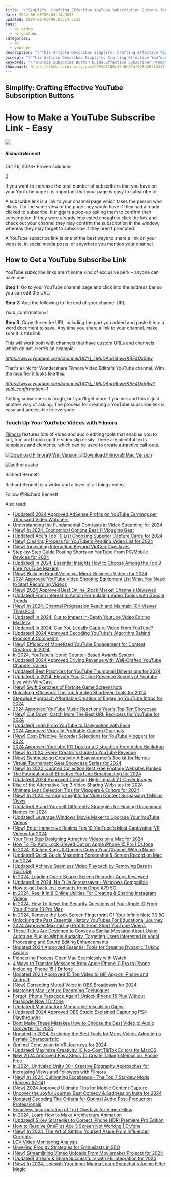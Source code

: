 ```yaml
---
title: "\"Simplify  Crafting Effective YouTube Subscription Buttons for 2024\""
date: 2024-06-05T06:03:14.363Z
updated: 2024-06-06T06:03:14.363Z
tags:
  - ai video
  - ai youtube
categories:
  - ai
  - youtube
description: "\"This Article Describes Simplify: Crafting Effective YouTube Subscription Buttons for 2024\""
excerpt: "\"This Article Describes Simplify: Crafting Effective YouTube Subscription Buttons for 2024\""
keywords: "\"YouTube Subscribe Button Guide,Effective Subscriber Prompts,Simplified Video Call-To-Action,Crafting Engaging Subscriptions,YouTube UI/UX Optimization,Streamline Your Subscription,Enhance Video Button Design\""
thumbnail: https://thmb.techidaily.com/b291d1186c17a0e27af028a28ffb312d4304bf88d64275a707a4eb2f0cc766f8.jpg
---
```


## Simplify: Crafting Effective YouTube Subscription Buttons

# How to Make a YouTube Subscribe Link - Easy

![](https://images.wondershare.com/filmora/article-images/richard-bennett.jpg)

##### Richard Bennett

 Oct 26, 2023• Proven solutions

[0](#commentsBoxSeoTemplate)

If you want to increase the total number of subscribers that you have on your YouTube page it is important that your page is easy to subscribe to.

A subscribe link is a link to your channel page which takes the person who clicks it to the same view of the page they would have if they had already clicked to subscribe. It triggers a pop-up asking them to confirm their subscription. If they were already interested enough to click the link and check out your channel they may confirm the subscription in the window, whereas they may forget to subscribe if they aren’t prompted.

A YouTube subscribe link is one of the best ways to share a link on your website, in social media posts, or anywhere you mention your channel.

## How to Get a YouTube Subscribe Link

YouTube subscribe links aren’t some kind of exclusive perk – anyone can have one!

**Step 1:** Go to your YouTube channel page and click into the address bar so you can edit the URL.

**Step 2:** Add the following to the end of your channel URL:

?sub\_confirmation=1

**Step 3:** Copy the entire URL including the part you added and paste it into a word document to save. Any time you share a link to your channel, make sure it is this link.

This will work both with channels that have custom URLs and channels which do not. Here’s an example:

_<https://www.youtube.com/channel/UCY\_LMaDAoa6hwHKBE4Dx56w>_

That's a link for Wondershare Filmora Video Editor's YouTube channel. With the modifier it looks like this:

_<https://www.youtube.com/channel/UCY\_LMaDAoa6hwHKBE4Dx56w?sub\_confirmation=1>_

Getting subscribers is tough, but you’ll get more if you ask and this is just another way of asking. The process for creating a YouTube subscribe link is easy and accessible to everyone.

### Touch Up Your YouTube Videos with Filmora

[Filmora](https://tools.techidaily.com/wondershare/filmora/download/) features lots of video and audio editing tools that enables you to cut, trim and touch up the video clip easily. There are plentiful texts templates and elements, which can be used to create attractive call-outs.

[![Download Filmora9 Win Version](https://images.wondershare.com/filmora/guide/download-btn-win.jpg) ](https://tools.techidaily.com/wondershare/filmora/download/) [![Download Filmora9 Mac Version](https://images.wondershare.com/filmora/guide/download-btn-mac.jpg) ](https://tools.techidaily.com/wondershare/filmora/download/)

![author avatar](https://images.wondershare.com/filmora/article-images/richard-bennett.jpg)

Richard Bennett

Richard Bennett is a writer and a lover of all things video.

Follow @Richard Bennett

<span class="atpl-alsoreadstyle">Also read:</span>
<div><ul>
<li><a href="https://facebook-record-videos.techidaily.com/updated-2024-approved-adsense-profits-on-youtube-earnings-per-thousand-video-watchers/"><u>[Updated] 2024 Approved  AdSense Profits on YouTube  Earnings per Thousand Video Watchers</u></a></li>
<li><a href="https://facebook-record-videos.techidaily.com/understanding-the-fundamental-contrasts-in-video-streaming-for-2024/"><u>Understanding the Fundamental Contrasts in Video Streaming for 2024</u></a></li>
<li><a href="https://facebook-record-videos.techidaily.com/new-in-2024-economical-options-best-11-vlogging-gear/"><u>[New] In 2024, Economical Options  Best 11 Vlogging Gear</u></a></li>
<li><a href="https://facebook-record-videos.techidaily.com/updated-aces-top-10-list-choosing-superior-capture-cards-for-2024/"><u>[Updated] Ace's Top 10 List  Choosing Superior Capture Cards for 2024</u></a></li>
<li><a href="https://facebook-record-videos.techidaily.com/new-clearing-process-for-youtubes-pending-video-list-for-2024/"><u>[New] Clearing Process for YouTube's Pending Video List for 2024</u></a></li>
<li><a href="https://facebook-record-videos.techidaily.com/new-innovating-interaction-beyond-vidcon-conclaves/"><u>[New] Innovating Interaction  Beyond VidCon Conclaves</u></a></li>
<li><a href="https://facebook-record-videos.techidaily.com/step-by-step-guide-posting-shorts-on-youtube-from-pcmobile-devices-for-2024/"><u>Step-by-Step Guide  Posting Shorts on YouTube From PC/Mobile Devices for 2024</u></a></li>
<li><a href="https://facebook-record-videos.techidaily.com/updated-in-2024-essential-insights-how-to-choose-among-the-top-9-free-youtube-makers/"><u>[Updated] In 2024, Essential Insights  How to Choose Among the Top 9 Free YouTube Makers</u></a></li>
<li><a href="https://facebook-record-videos.techidaily.com/new-building-brand-voice-via-micro-business-videos-for-2024/"><u>[New] Building Brand Voice via Micro-Business Videos for 2024</u></a></li>
<li><a href="https://facebook-record-videos.techidaily.com/2024-approved-youtube-video-shooting-equipment-list-what-you-need-to-start-recording-videos/"><u>2024 Approved  YouTube Video Shooting Equipment List  What You Need to Start Recording Videos</u></a></li>
<li><a href="https://facebook-record-videos.techidaily.com/new-2024-approved-best-online-stock-market-channels-reviewed/"><u>[New] 2024 Approved  Best Online Stock Market Channels Reviewed</u></a></li>
<li><a href="https://facebook-record-videos.techidaily.com/updated-from-interest-to-action-formulating-video-topics-with-google-trends/"><u>[Updated] From Interest to Action  Formulating Video Topics with Google Trends</u></a></li>
<li><a href="https://facebook-record-videos.techidaily.com/new-in-2024-channel-progression-reach-and-maintain-10k-viewer-threshold/"><u>[New] In 2024, Channel Progression  Reach and Maintain 10K Viewer Threshold</u></a></li>
<li><a href="https://facebook-record-videos.techidaily.com/updated-in-2024-cut-to-impact-in-depth-youtube-video-editing-mastery/"><u>[Updated] In 2024, Cut to Impact  In-Depth Youtube Video Editing Mastery</u></a></li>
<li><a href="https://facebook-record-videos.techidaily.com/updated-in-2024-can-you-legally-capture-video-from-youtube/"><u>[Updated] In 2024, Can You Legally Capture Video From YouTube?</u></a></li>
<li><a href="https://facebook-record-videos.techidaily.com/updated-2024-approved-decoding-youtubes-algorithm-behind-prominent-comments/"><u>[Updated] 2024 Approved  Decoding YouTube's Algorithm Behind Prominent Comments</u></a></li>
<li><a href="https://facebook-record-videos.techidaily.com/new-efficacy-of-monetized-youtube-engagement-for-content-creators-in-2024/"><u>[New] Efficacy of Monetized YouTube Engagement for Content Creators, In 2024</u></a></li>
<li><a href="https://facebook-record-videos.techidaily.com/in-2024-youtubes-iconic-counter-based-awards-system/"><u>In 2024, YouTube's Iconic Counter-Based Awards System</u></a></li>
<li><a href="https://facebook-record-videos.techidaily.com/updated-2024-approved-driving-revenue-with-well-crafted-youtube-channel-trailers/"><u>[Updated] 2024 Approved  Driving Revenue with Well-Crafted YouTube Channel Trailers</u></a></li>
<li><a href="https://facebook-record-videos.techidaily.com/updated-best-practices-for-youtube-thumbnail-dimensions-for-2024/"><u>[Updated] Best Practices for YouTube Thumbnail Dimensions for 2024</u></a></li>
<li><a href="https://facebook-record-videos.techidaily.com/updated-in-2024-elevate-your-online-presence-secrets-of-youtube-live-with-wirecast/"><u>[Updated] In 2024, Elevate Your Online Presence  Secrets of Youtube Live with WireCast</u></a></li>
<li><a href="https://facebook-record-videos.techidaily.com/new-swift-sketches-of-fortnite-game-screenshots/"><u>[New] Swift Sketches of Fortnite Game Screenshots</u></a></li>
<li><a href="https://facebook-record-videos.techidaily.com/unlocking-efficiency-the-top-5-video-shortener-tools-for-2024/"><u>Unlocking Efficiency  The Top 5 Video Shortener Tools for 2024</u></a></li>
<li><a href="https://facebook-record-videos.techidaily.com/stepwise-approach-affordable-creation-of-engaging-youtube-intros-for-2024/"><u>Stepwise Approach  Affordable Creation of Engaging YouTube Intros for 2024</u></a></li>
<li><a href="https://facebook-record-videos.techidaily.com/2024-approved-youtube-music-reactions-years-top-ten-showcase/"><u>2024 Approved  YouTube Music Reactions  Year's Top Ten Showcase</u></a></li>
<li><a href="https://facebook-record-videos.techidaily.com/new-cut-down-catch-more-the-best-url-reducers-for-youtube-for-2024/"><u>[New] Cut Down, Catch More  The Best URL Reducers for YouTube for 2024</u></a></li>
<li><a href="https://facebook-record-videos.techidaily.com/updated-leap-from-youtube-to-dailymotion-with-ease/"><u>[Updated] Leap From YouTube to Dailymotion with Ease</u></a></li>
<li><a href="https://facebook-record-videos.techidaily.com/2024-approved-virtually-profitable-gaming-channels/"><u>2024 Approved  Virtually Profitable Gaming Channels</u></a></li>
<li><a href="https://facebook-record-videos.techidaily.com/new-cost-effective-recorder-selections-for-youtube-vloggers-for-2024/"><u>[New] Cost-Effective Recorder Selections for YouTube Vloggers for 2024</u></a></li>
<li><a href="https://facebook-record-videos.techidaily.com/2024-approved-youtube-101-tips-for-a-distraction-free-video-backdrop/"><u>2024 Approved  YouTube 101  Tips for a Distraction-Free Video Backdrop</u></a></li>
<li><a href="https://facebook-record-videos.techidaily.com/new-in-2024-every-creators-guide-to-youtube-revenue/"><u>[New] In 2024, Every Creator's Guide to YouTube Revenue</u></a></li>
<li><a href="https://facebook-record-videos.techidaily.com/new-synthesizing-creativity-a-brainstormers-toolkit-for-names/"><u>[New] Synthesizing Creativity  A Brainstormer’s Toolkit for Names</u></a></li>
<li><a href="https://facebook-record-videos.techidaily.com/virtual-tournament-gear-showcase-series-for-2024/"><u>Virtual Tournament Gear Showcase Series for 2024</u></a></li>
<li><a href="https://facebook-record-videos.techidaily.com/new-in-2024-curated-collection-best-free-footage-websites-ranked/"><u>[New] In 2024, Curated Collection  Best Free Footage Websites Ranked</u></a></li>
<li><a href="https://facebook-record-videos.techidaily.com/the-foundations-of-effective-youtube-broadcasting-for-2024/"><u>The Foundations of Effective YouTube Broadcasting for 2024</u></a></li>
<li><a href="https://facebook-record-videos.techidaily.com/updated-2024-approved-creating-high-impact-yt-cover-images/"><u>[Updated] 2024 Approved  Creating High-Impact YT Cover Images</u></a></li>
<li><a href="https://facebook-record-videos.techidaily.com/rise-of-the-alternative-top-3-video-sharing-websites-for-2024/"><u>Rise of the Alternative  Top 3 Video Sharing Websites for 2024</u></a></li>
<li><a href="https://facebook-record-videos.techidaily.com/ultimate-lens-selection-tips-for-vloggers-and-editors-for-2024/"><u>Ultimate Lens Selection Tips for Vloggers & Editors for 2024</u></a></li>
<li><a href="https://facebook-record-videos.techidaily.com/new-in-2024-earnings-insights-for-video-content-surpassing-1-million-views/"><u>[New] In 2024, Earnings Insights for Video Content Surpassing 1 Million Views</u></a></li>
<li><a href="https://facebook-record-videos.techidaily.com/updated-brand-yourself-differently-strategies-for-finding-uncommon-names-for-2024/"><u>[Updated] Brand Yourself Differently  Strategies for Finding Uncommon Names for 2024</u></a></li>
<li><a href="https://facebook-record-videos.techidaily.com/updated-leverage-windows-movie-maker-to-upgrade-your-youtube-videos/"><u>[Updated] Leverage Windows Movie Maker to Upgrade Your YouTube Videos</u></a></li>
<li><a href="https://facebook-record-videos.techidaily.com/new-enter-immersive-realms-top-10-youtubes-most-captivating-vr-videos-for-2024/"><u>[New] Enter Immersive Realms  Top 10 YouTube's Most Captivating VR Videos for 2024</u></a></li>
<li><a href="https://facebook-record-videos.techidaily.com/your-first-step-designing-attractive-videos-on-a-mac-for-2024/"><u>Your First Step  Designing Attractive Videos on a Mac for 2024</u></a></li>
<li><a href="https://iphone-unlock.techidaily.com/how-to-fix-auto-lock-greyed-out-on-apple-iphone-15-pro-drfone-by-drfone-ios/"><u>How To Fix Auto Lock Greyed Out on Apple iPhone 15 Pro | Dr.fone</u></a></li>
<li><a href="https://youtube-stream.techidaily.com/in-2024-kitchen-kings-and-queens-crown-your-channel-with-a-name/"><u>In 2024, Kitchen Kings & Queens  Crown Your Channel With a Name</u></a></li>
<li><a href="https://digital-screen-recording.techidaily.com/updated-quick-guide-mastering-screenshot-and-screen-record-on-mac-for-2024/"><u>[Updated] Quick Guide  Mastering Screenshot & Screen Record on Mac for 2024</u></a></li>
<li><a href="https://youtube-videos.techidaily.com/updated-achieve-seamless-video-playback-by-removing-bars-in-youtube/"><u>[Updated] Achieve Seamless Video Playback by Removing Bars in YouTube</u></a></li>
<li><a href="https://screen-video-capture.techidaily.com/in-2024-leading-open-source-screen-recorder-apps-reviewed/"><u>In 2024, Leading Open-Source Screen Recorder Apps Reviewed</u></a></li>
<li><a href="https://visual-screen-recording.techidaily.com/updated-in-2024-no-frills-screensaver-windows-compatible/"><u>[Updated] In 2024, No Frills Screensaver - Windows Compatible</u></a></li>
<li><a href="https://blog-min.techidaily.com/how-to-get-back-lost-contacts-from-oppo-a79-5g-by-fonelab-android-recover-contacts/"><u>How to get back lost contacts from Oppo A79 5G.</u></a></li>
<li><a href="https://instagram-clips.techidaily.com/in-2024-reel-it-in-8-online-utilities-for-creating-and-sharing-instagram-videos/"><u>In 2024, Reel It In  8 Online Utilities For Creating & Sharing Instagram Videos</u></a></li>
<li><a href="https://apple-account.techidaily.com/in-2024-how-to-reset-the-security-questions-of-your-apple-id-from-your-iphone-13-pro-max-by-drfone-ios/"><u>In 2024, How To Reset the Security Questions of Your Apple ID From Your iPhone 13 Pro Max</u></a></li>
<li><a href="https://unlock-android.techidaily.com/in-2024-remove-the-lock-screen-fingerprint-of-your-infinix-note-30-5g-by-drfone-android/"><u>In 2024, Remove the Lock Screen Fingerprint Of Your Infinix Note 30 5G</u></a></li>
<li><a href="https://youtube-video-recordings.techidaily.com/unlocking-the-past-essential-history-youtubes-for-educational-journey/"><u>Unlocking the Past  Essential History YouTubes For Educational Journey</u></a></li>
<li><a href="https://youtube-stream.techidaily.com/2024-approved-maximizing-profits-from-short-youtube-videos/"><u>2024 Approved  Maximizing Profits From Short YouTube Videos</u></a></li>
<li><a href="https://audio-shaping.techidaily.com/these-titles-are-designed-to-convey-a-similar-message-about-using-autotune-plugins-within-audacity-targeting-users-interested-in-vocal-processing-and-sound-/"><u>These Titles Are Designed to Convey a Similar Message About Using Autotune Plugins Within Audacity, Targeting Users Interested in Vocal Processing and Sound Editing Enhancements</u></a></li>
<li><a href="https://ai-topics.techidaily.com/updated-2024-approved-essential-tools-for-creating-dynamic-talking-avatars/"><u>Updated 2024 Approved Essential Tools for Creating Dynamic Talking Avatars</u></a></li>
<li><a href="https://extra-tips.techidaily.com/pioneering-process-open-mac-seamlessly-with-watch/"><u>Pioneering Process  Open Mac Seamlessly with Watch</u></a></li>
<li><a href="https://iphone-transfer.techidaily.com/4-ways-to-transfer-messages-from-apple-iphone-11-pro-to-iphone-including-iphone-15-drfone-by-drfone-transfer-from-ios/"><u>4 Ways to Transfer Messages from Apple iPhone 11 Pro to iPhone Including iPhone 15 | Dr.fone</u></a></li>
<li><a href="https://animation-videos.techidaily.com/updated-2024-approved-15-top-video-to-gif-app-on-iphone-and-android/"><u>Updated 2024 Approved 15 Top Video to GIF App on iPhone and Android</u></a></li>
<li><a href="https://screen-recording.techidaily.com/new-correcting-muted-voice-in-obs-broadcasts-for-2024/"><u>[New] Correcting Muted Voice in OBS Broadcasts for 2024</u></a></li>
<li><a href="https://screen-sharing-recording.techidaily.com/mastering-mac-lecture-recording-techniques/"><u>Mastering Mac  Lecture Recording Techniques</u></a></li>
<li><a href="https://iphone-unlock.techidaily.com/forgot-iphone-passcode-again-unlock-iphone-15-plus-without-passcode-now-drfone-by-drfone-ios/"><u>Forgot iPhone Passcode Again? Unlock iPhone 15 Plus Without Passcode Now | Dr.fone</u></a></li>
<li><a href="https://extra-guidance.techidaily.com/updated-manufacture-memorable-visuals-on-giphy/"><u>[Updated] Manufacture Memorable Visuals on Giphy</u></a></li>
<li><a href="https://screen-activity-recording.techidaily.com/updated-2024-approved-obs-studio-explained-capturing-ps4-playthroughs/"><u>[Updated] 2024 Approved  OBS Studio Explained  Capturing PS4 Playthroughs</u></a></li>
<li><a href="https://ai-vdieo-software.techidaily.com/dont-make-these-mistakes-how-to-choose-the-best-video-to-audio-converter-for-2024/"><u>Dont Make These Mistakes How to Choose the Best Video to Audio Converter for 2024</u></a></li>
<li><a href="https://voice-adjusting.techidaily.com/updated-in-2024-exploring-the-best-tools-for-mens-voices-adopting-a-female-characteristic/"><u>Updated In 2024, Exploring the Best Tools for Mens Voices Adopting a Female Characteristic</u></a></li>
<li><a href="https://extra-skills.techidaily.com/optimal-conclusion-to-vr-journeys-for-2024/"><u>Optimal Conclusion to VR Journeys for 2024</u></a></li>
<li><a href="https://tiktok-video-recordings.techidaily.com/updated-maximize-creativity-10-no-cost-tiktok-editors-for-macos/"><u>[Updated] Maximize Creativity  10 No-Cost TikTok Editors for MacOS</u></a></li>
<li><a href="https://ai-voice-clone.techidaily.com/new-2024-approved-easy-steps-to-create-talking-memoji-on-iphone-free/"><u>New 2024 Approved Easy Steps To Create Talking Memoji on iPhone Free</u></a></li>
<li><a href="https://tiktok-video-recordings.techidaily.com/in-2024-unrivaled-unity-30plus-creative-biography-approaches-for-increasing-views-and-followers-with-filmora/"><u>In 2024, Unrivaled Unity  30+ Creative Biography Approaches for Increasing Views and Followers with Filmora</u></a></li>
<li><a href="https://digital-screen-recording.techidaily.com/new-in-2024-cultivating-excellence-the-top-7-stardew-mods-ranked-7-14/"><u>[New] In 2024, Cultivating Excellence - The Top 7 Stardew Mods (Ranked #7-14)</u></a></li>
<li><a href="https://screen-mirroring-recording.techidaily.com/new-2024-approved-ultimate-tips-for-mobile-content-capture/"><u>[New] 2024 Approved  Ultimate Tips for Mobile Content Capture</u></a></li>
<li><a href="https://instagram-video-recordings.techidaily.com/uncover-the-joyful-journey-best-comedy-and-sadness-on-insta-for-2024/"><u>Uncover the Joyful Journey  Best Comedy & Sadness on Insta for 2024</u></a></li>
<li><a href="https://audio-shaping.techidaily.com/updated-decoding-the-criteria-for-optimal-audio-post-production-professionals/"><u>Updated Decoding The Criteria for Optimal Audio Post-Production Professionals</u></a></li>
<li><a href="https://vimeo-videos.techidaily.com/seamless-incorporation-of-text-overlays-for-vimeo-films/"><u>Seamless Incorporation of Text Overlays for Vimeo Films</u></a></li>
<li><a href="https://animation-videos.techidaily.com/in-2024-learn-how-to-make-architecture-animation/"><u>In 2024, Learn How to Make Architecture Animation</u></a></li>
<li><a href="https://extra-tips.techidaily.com/updated-5-key-strategies-to-correct-iphone-hdri-premiere-pro-edition/"><u>[Updated] 5 Key Strategies to Correct iPhone HDRI  Premiere Pro Edition</u></a></li>
<li><a href="https://howto.techidaily.com/how-to-resolve-oneplus-ace-3-screen-not-working-drfone-by-drfone-fix-android-problems-fix-android-problems/"><u>How to Resolve OnePlus Ace 3 Screen Not Working | Dr.fone</u></a></li>
<li><a href="https://tiktok-video-recordings.techidaily.com/new-in-2024-the-art-of-setting-yourself-aside-from-influencer-currents/"><u>[New] In 2024, The Art of Setting Yourself Aside From Influencer Currents</u></a></li>
<li><a href="https://visual-screen-recording.techidaily.com/lcv-video-monitoring-analysis/"><u>LCV Video Monitoring Analysis</u></a></li>
<li><a href="https://extra-information.techidaily.com/unveiling-prodigy-strategies-for-enthusiasts-in-seo/"><u>Unveiling Prodigy Strategies for Enthusiasts in SEO</u></a></li>
<li><a href="https://vimeo-videos.techidaily.com/new-streamlining-vimeo-uploads-from-moviemaker-projects-for-2024/"><u>[New] Streamlining Vimeo Uploads From Moviemaker Projects for 2024</u></a></li>
<li><a href="https://facebook-video-recording.techidaily.com/updated-stream-and-share-successfully-with-fb-integration-for-2024/"><u>[Updated] Stream & Share Successfully with FB Integration for 2024</u></a></li>
<li><a href="https://snapchat-videos.techidaily.com/new-in-2024-unleash-your-inner-manga-learn-snapchats-anime-filter-magic/"><u>[New] In 2024, Unleash Your Inner Manga  Learn Snapchat's Anime Filter Magic</u></a></li>
</ul></div>

<ins class="adsbygoogle"
      style="display:block"
      data-ad-client="ca-pub-7571918770474297"
      data-ad-slot="8358498916"
      data-ad-format="auto"
      data-full-width-responsive="true"></ins>